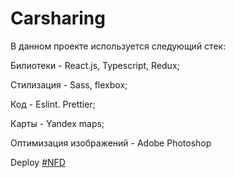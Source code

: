 # Carsharing

В данном проекте используется следующий стек:

Билиотеки - React.js, Typescript, Redux;

Стилизация - Sass, flexbox;

Код - Eslint. Prettier;

Карты - Yandex maps;

Оптимизация изображений - Adobe Photoshop

Deploy [#NFD](https://fominnv.github.io/carsharing)
